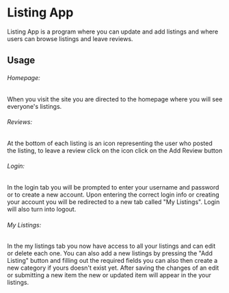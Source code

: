 # Listing App

Listing App is a program where you can update and add listings and where users can browse listings and leave reviews.

## Usage

###### Homepage:
When you visit the site you are directed to the homepage where you will see everyone's listings.

###### Reviews:
At the bottom of each listing is an icon representing the user who posted the listing, to leave a review click on the icon click on the Add Review button

###### Login:
In the login tab you will be prompted to enter your username and password or to create a new account. Upon entering the correct login info or creating your account you will be redirected to a new tab called "My Listings". Login will also turn into logout.

###### My Listings: 
In the my listings tab you now have access to all your listings and can edit or delete each one. You can also add a new listings by pressing the "Add Listing" button and filling out the required fields you can also then create a new category if yours doesn't exist yet. After saving the changes of an edit or submitting a new item the new or updated item will appear in the your listings.